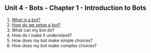 ## Unit 4 - Bots - Chapter 1 - Introduction to Bots

1. [What is a bot?](./WhatIsABot.md/)
2. [How do we setup a bot?](./HowDoWeSetupABot.md/)
3. What can my bot do?
4. How do I make it understand?
5. How does my bot make simple choices?
6. How does my bot make complex choices?
